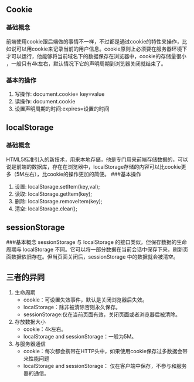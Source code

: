 ## Cookie
### 基础概念
前端使用cookie跟后端做的事情不一样，不过都是通过cookie的特性来操作，比如说可以用cookie来记录当前的用户信息。cookie原则上必须要在服务器环境下才可以运行，他能够将当前域名下的数据保存在浏览器中，cookie的存储量很小 ，一般只有4k左右，默认情况下它的声明周期到浏览器关闭就结束了。
### 基本的操作
1. 写操作: document.cookie= key=value
2. 读操作: document.cookie
3. 设置声明周期的时间:expires=设置的时间

## localStorage
### 基础概念
HTML5标准引入的新技术，用来本地存储，他是专门用来前端存储数据的，可以说是前端的数据库，存在在浏览器中，localStorage存储的内容可以比cookie更多（5M左右），比cookie的操作更加的简便。
###基本操作
1. 设置: localStorage.setItem(key,val);
2. 读取: localStorage.getItem(key);
3. 删除:	 localStorage.removeItem(key);
4. 清空:	 localStorage.clear();
		
## sessionStorage
###基本概念
sessionStorage 与 localStorage 的接口类似，但保存数据的生命周期与 localStorage 不同。它可以将一部分数据在当前会话中保存下来，刷新页面数据依旧存在。但当页面关闭后，sessionStorage 中的数据就会被清空。

## 三者的异同
1. 生命周期
	* cookie：可设置失效事件，默认是关闭浏览器后失效。
	* localStorage：除非被清除否则永久保存。
	* sessionStorage:仅在当前页面有效，关闭页面或者浏览器后被清除。
2. 存放数据大小
	* cookie：4k左右。
	* localStorage and sessionStorage：一般为5M。
3. 与服务器通信
	* cookie：每次都会携带在HTTP头中，如果使用cookie保存过多数据会带来性能问题
  	* localStorage and sessionStorage： 仅在客户端中保存，不参与和服务器的通信。